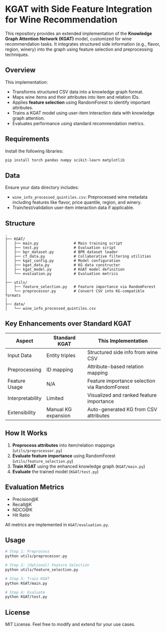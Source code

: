 
# KGAT with Side Feature Integration for Wine Recommendation

This repository provides an extended implementation of the **Knowledge Graph Attention Network (KGAT)** model, customized for wine recommendation tasks. It integrates structured side information (e.g., flavor, region, winery) into the graph using feature selection and preprocessing techniques.

## Overview

This implementation:
- Transforms structured CSV data into a knowledge graph format.
- Maps wine items and their attributes into item and relation IDs.
- Applies **feature selection** using RandomForest to identify important attributes.
- Trains a KGAT model using user-item interaction data with knowledge graph attention.
- Evaluates performance using standard recommendation metrics.

## Requirements

Install the following libraries:

```bash
pip install torch pandas numpy scikit-learn matplotlib
```

## Data

Ensure your data directory includes:
- `wine_info_processed_quintiles.csv`: Preprocessed wine metadata including features like flavor, price quantile, region, and winery.
- Train/test/validation user-item interaction data if applicable.

## Structure

```
.
├── KGAT/
│   ├── main.py                # Main training script
│   ├── test.py                # Evaluation script
│   ├── bpr_dataset.py         # BPR dataset loader
│   ├── cf_data.py             # Collaborative filtering utilities
│   ├── kgat_config.py         # Model configuration
│   ├── kgat_data.py           # KG data constructor
│   ├── kgat_model.py          # KGAT model definition
│   └── evaluation.py          # Evaluation metrics
│
├── utils/
│   ├── feature_selection.py   # Feature importance via RandomForest
│   └── preprocessor.py        # Convert CSV into KG-compatible formats
│
├── data/
│   └── wine_info_processed_quintiles.csv
```

## Key Enhancements over Standard KGAT

| Aspect          | Standard KGAT                | This Implementation                        |
|-----------------|------------------------------|---------------------------------------------|
| Input Data      | Entity triples                | Structured side info from wine CSV          |
| Preprocessing   | ID mapping                    | Attribute-based relation mapping            |
| Feature Usage   | N/A                           | Feature importance selection via RandomForest |
| Interpretability| Limited                       | Visualized and ranked feature importance    |
| Extensibility   | Manual KG expansion           | Auto-generated KG from CSV attributes       |

## How It Works

1. **Preprocess attributes** into item/relation mappings (`utils/preprocessor.py`)
2. **Evaluate feature importance** using RandomForest (`utils/feature_selection.py`)
3. **Train KGAT** using the enhanced knowledge graph (`KGAT/main.py`)
4. **Evaluate** the trained model (`KGAT/test.py`)

## Evaluation Metrics

- Precision@K
- Recall@K
- NDCG@K
- Hit Ratio

All metrics are implemented in `KGAT/evaluation.py`.

## Usage

```bash
# Step 1: Preprocess
python utils/preprocessor.py

# Step 2: (Optional) Feature Selection
python utils/feature_selection.py

# Step 3: Train KGAT
python KGAT/main.py

# Step 4: Evaluate
python KGAT/test.py
```

## License

MIT License. Feel free to modify and extend for your use cases.

